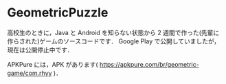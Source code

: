 # GeometricPuzzle
高校生のときに，Java と Android を知らない状態から 2 週間で作った(先輩に作らされた)ゲームのソースコードです．
Google Play で公開していましたが，現在は公開停止中です．

APKPure には，APK があります( https://apkpure.com/br/geometric-game/com.rhyy )．
